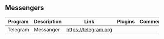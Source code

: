 ## Messengers

| Program | Description | Link | Plugins | Comment |
| --- | --- | --- | --- | --- |
| Telegram | Messanger | https://telegram.org |

